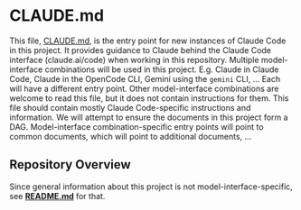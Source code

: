 # CLAUDE.md

This file, [CLAUDE.md](CLAUDE.md), is the entry point for new instances of Claude Code in this project.
It provides guidance to Claude behind the Claude Code interface (claude.ai/code) when working in this repository.
Multiple model-interface combinations will be used in this project.
E.g. Claude in Claude Code, Claude in the OpenCode CLI, Gemini using the `gemini` CLI, ...
Each will have a different entry point.
Other model-interface combinations are welcome to read this file, but it does not contain instructions for them.
This file should contain mostly Claude Code-specific instructions and information.
We will attempt to ensure the documents in this project form a DAG.
Model-interface combination-specific entry points will point to common documents, which will point to additional documents, ...

## Repository Overview

Since general information about this project is not model-interface-specific, see **[README.md](README.md)** for that.
